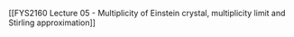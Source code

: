 [[FYS2160 Lecture 05 - Multiplicity of Einstein crystal, multiplicity limit and Stirling approximation]]